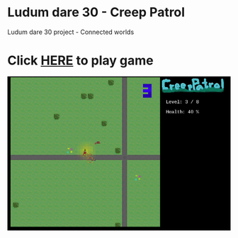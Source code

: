 Ludum dare 30 - Creep Patrol
============================

Ludum dare 30 project - Connected worlds

Click [HERE](http://martus.se/ld30/cp/) to play game
====================================================

![Screen shot](shot0.jpg)


